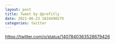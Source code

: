 ```yaml
--- 
layout: post 
title: Tweet by @profitly 
date: 2021-06-23 1624490279 
categories: twitter 
--- 
```

https://twitter.com/o/status/1407840363528679426